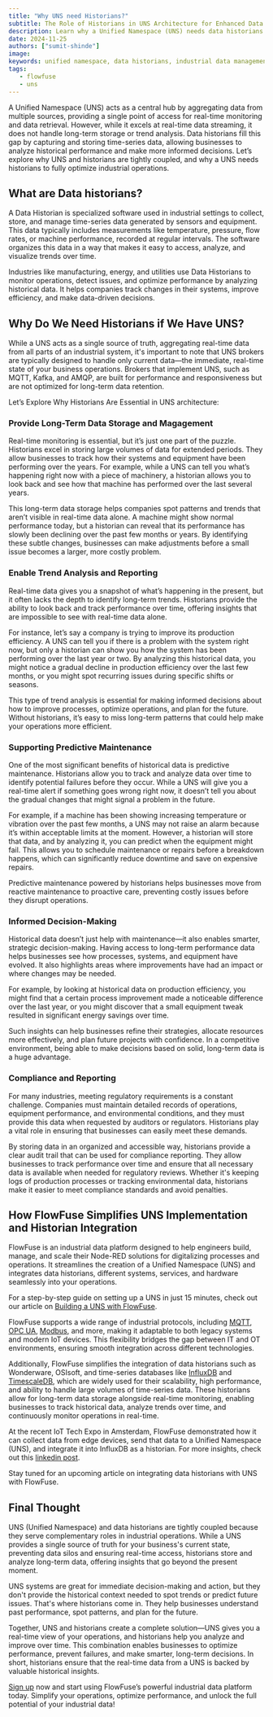 ```yaml
---
title: "Why UNS need Historians?"
subtitle: The Role of Historians in UNS Architecture for Enhanced Data Management
description: Learn why a Unified Namespace (UNS) needs data historians for long-term storage, trend analysis, and better decision-making in industrial operations.
date: 2024-11-25
authors: ["sumit-shinde"]
image:
keywords: unified namespace, data historians, industrial data management, predictive maintenance, time-series data, influxdb, timescaledb, flowfuse, industrial iot, real-time monitoring
tags:
   - flowfuse
   - uns
---
```


A Unified Namespace (UNS) acts as a central hub by aggregating data from multiple sources, providing a single point of access for real-time monitoring and data retrieval. However, while it excels at real-time data streaming, it does not handle long-term storage or trend analysis. Data historians fill this gap by capturing and storing time-series data, allowing businesses to analyze historical performance and make more informed decisions. Let’s explore why UNS and historians are tightly coupled, and why a UNS needs historians to fully optimize industrial operations.

<!--more-->

## **What are Data historians?**

A Data Historian is specialized software used in industrial settings to collect, store, and manage time-series data generated by sensors and equipment. This data typically includes measurements like temperature, pressure, flow rates, or machine performance, recorded at regular intervals. The software organizes this data in a way that makes it easy to access, analyze, and visualize trends over time.

Industries like manufacturing, energy, and utilities use Data Historians to monitor operations, detect issues, and optimize performance by analyzing historical data. It helps companies track changes in their systems, improve efficiency, and make data-driven decisions.

## **Why Do We Need Historians if We Have UNS?**

While a UNS acts as a single source of truth, aggregating real-time data from all parts of an industrial system, it's important to note that UNS brokers are typically designed to handle only current data—the immediate, real-time state of your business operations. Brokers that implement UNS, such as MQTT, Kafka, and AMQP, are built for performance and responsiveness but are not optimized for long-term data retention.

Let’s Explore Why Historians Are Essential in UNS architecture:

### **Provide Long-Term Data Storage and Magagement**

Real-time monitoring is essential, but it’s just one part of the puzzle. Historians excel in storing large volumes of data for extended periods. They allow businesses to track how their systems and equipment have been performing over the years. For example, while a UNS can tell you what’s happening right now with a piece of machinery, a historian allows you to look back and see how that machine has performed over the last several years.

This long-term data storage helps companies spot patterns and trends that aren’t visible in real-time data alone. A machine might show normal performance today, but a historian can reveal that its performance has slowly been declining over the past few months or years. By identifying these subtle changes, businesses can make adjustments before a small issue becomes a larger, more costly problem.

### **Enable Trend Analysis and Reporting**

Real-time data gives you a snapshot of what’s happening in the present, but it often lacks the depth to identify long-term trends. Historians provide the ability to look back and track performance over time, offering insights that are impossible to see with real-time data alone.

For instance, let’s say a company is trying to improve its production efficiency. A UNS can tell you if there is a problem with the system right now, but only a historian can show you how the system has been performing over the last year or two. By analyzing this historical data, you might notice a gradual decline in production efficiency over the last few months, or you might spot recurring issues during specific shifts or seasons.

This type of trend analysis is essential for making informed decisions about how to improve processes, optimize operations, and plan for the future. Without historians, it’s easy to miss long-term patterns that could help make your operations more efficient.

### **Supporting Predictive Maintenance**

One of the most significant benefits of historical data is predictive maintenance. Historians allow you to track and analyze data over time to identify potential failures before they occur. While a UNS will give you a real-time alert if something goes wrong right now, it doesn’t tell you about the gradual changes that might signal a problem in the future.

For example, if a machine has been showing increasing temperature or vibration over the past few months, a UNS may not raise an alarm because it’s within acceptable limits at the moment. However, a historian will store that data, and by analyzing it, you can predict when the equipment might fail. This allows you to schedule maintenance or repairs before a breakdown happens, which can significantly reduce downtime and save on expensive repairs.

Predictive maintenance powered by historians helps businesses move from reactive maintenance to proactive care, preventing costly issues before they disrupt operations.

### **Informed Decision-Making**

Historical data doesn’t just help with maintenance—it also enables smarter, strategic decision-making. Having access to long-term performance data helps businesses see how processes, systems, and equipment have evolved. It also highlights areas where improvements have had an impact or where changes may be needed.

For example, by looking at historical data on production efficiency, you might find that a certain process improvement made a noticeable difference over the last year, or you might discover that a small equipment tweak resulted in significant energy savings over time.

Such insights can help businesses refine their strategies, allocate resources more effectively, and plan future projects with confidence. In a competitive environment, being able to make decisions based on solid, long-term data is a huge advantage.

### **Compliance and Reporting**

For many industries, meeting regulatory requirements is a constant challenge. Companies must maintain detailed records of operations, equipment performance, and environmental conditions, and they must provide this data when requested by auditors or regulators. Historians play a vital role in ensuring that businesses can easily meet these demands.

By storing data in an organized and accessible way, historians provide a clear audit trail that can be used for compliance reporting. They allow businesses to track performance over time and ensure that all necessary data is available when needed for regulatory reviews. Whether it's keeping logs of production processes or tracking environmental data, historians make it easier to meet compliance standards and avoid penalties.

## **How FlowFuse Simplifies UNS Implementation and Historian Integration**

FlowFuse is an industrial data platform designed to help engineers build, manage, and scale their Node-RED solutions for digitalizing processes and operations. It streamlines the creation of a Unified Namespace (UNS) and integrates data historians, different systems, services, and hardware seamlessly into your operations.

For a step-by-step guide on setting up a UNS in just 15 minutes, check out our article on [Building a UNS with FlowFuse](/blog/2024/11/building-uns-with-flowfuse/).

FlowFuse supports a wide range of industrial protocols, including [MQTT](/blog/2024/06/how-to-use-mqtt-in-node-red/), [OPC UA](/node-red/protocol/modbus/), [Modbus](/node-red/protocol/opa-ua/), and more, making it adaptable to both legacy systems and modern IoT devices. This flexibility bridges the gap between IT and OT environments, ensuring smooth integration across different technologies.

Additionally, FlowFuse simplifies the integration of data historians such as Wonderware, OSIsoft, and time-series databases like [InfluxDB](/node-red/database/influxdb/) and [TimescaleDB](/node-red/database/timescaledb/), which are widely used for their scalability, high performance, and ability to handle large volumes of time-series data. These historians allow for long-term data storage alongside real-time monitoring, enabling businesses to track historical data, analyze trends over time, and continuously monitor operations in real-time.

At the recent IoT Tech Expo in Amsterdam, FlowFuse demonstrated how it can collect data from edge devices, send that data to a Unified Namespace (UNS), and integrate it into InfluxDB as a historian. For more insights, check out this [linkedin post](https://www.linkedin.com/posts/flowfuse_iottechexpo-flowfuse-nodered-activity-7247247414175105026-VBNd?utm_source=share&utm_medium=member_desktop).

Stay tuned for an upcoming article on integrating data historians with UNS with FlowFuse.

## Final Thought

UNS (Unified Namespace) and data historians are tightly coupled because they serve complementary roles in industrial operations. While a UNS provides a single source of truth for your business's current state, preventing data silos and ensuring real-time access, historians store and analyze long-term data, offering insights that go beyond the present moment.

UNS systems are great for immediate decision-making and action, but they don't provide the historical context needed to spot trends or predict future issues. That's where historians come in. They help businesses understand past performance, spot patterns, and plan for the future.

Together, UNS and historians create a complete solution—UNS gives you a real-time view of your operations, and historians help you analyze and improve over time. This combination enables businesses to optimize performance, prevent failures, and make smarter, long-term decisions. In short, historians ensure that the real-time data from a UNS is backed by valuable historical insights.

[Sign up](https://app.flowfuse.com/account/create) now and start using FlowFuse’s powerful industrial data platform today. Simplify your operations, optimize performance, and unlock the full potential of your industrial data!